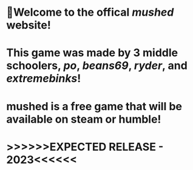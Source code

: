 #  👋**Welcome to the offical *mushed* website!**
#  **This game was made by 3 middle schoolers, _po_, _beans69_, _ryder_, and _extremebinks_!**
#  mushed is a **free** game that will be available on steam or humble!
#  >>>>>>**EXPECTED RELEASE - 2023**<<<<<<
